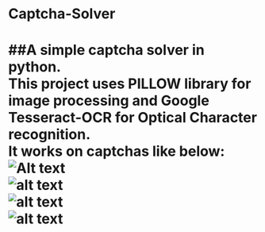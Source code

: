 # Captcha-Solver  
##A simple captcha solver in python.  
This project uses PILLOW library for image processing and Google Tesseract-OCR for Optical Character recognition.  
It works on captchas like below:  
![Alt text](relative//Demo/1.jpg?raw=true "Title")  
![alt text](https://raw.githubusercontent.com/armooey/Captcha-Solver/edit/master/Demo/11.jpg)  
![alt text](https://raw.githubusercontent.com/armooey/Captcha-Solver/edit/master/Demo/6.jpg)  
![alt text](https://raw.githubusercontent.com/armooey/Captcha-Solver/edit/master/Demo/15.jpg)  
=========================================================================================================  
